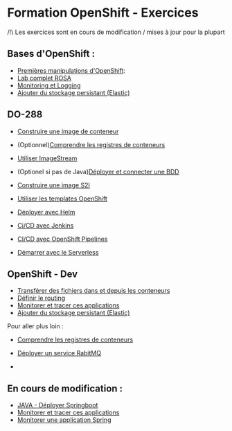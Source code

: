 # Formation OpenShift - Exercices

/!\ Les exercices sont en cours de modification / mises à jour pour la plupart 

## Bases d'OpenShift :

* [Premières manipulations d'OpenShift](https://github.com/vanessakovalsky/openshift-training/blob/master/exercice-1-openshift-premiers-pas.md): 
* [Lab complet ROSA](https://www.rosaworkshop.io/ostoy/3-lab_overview/)
* [Monitoring et Logging](https://ibm-cloud.github.io/openshift4-lab/#/part1-learn_openshift/ex-1-deploy)
* [Ajouter du stockage persistant (Elastic)](https://github.com/vanessakovalsky/openshift-training/blob/master/openshift-persistent-storage.md)




## DO-288 


* [Construire une image de conteneur](https://github.com/vanessakovalsky/openshift-training/blob/master/openshift-create-image-container.md)

* (Optionnel)[Comprendre les registres de conteneurs](https://github.com/vanessakovalsky/openshift-training/blob/master/openshift-registry.md)

* [Utiliser ImageStream](https://github.com/vanessakovalsky/openshift-training/blob/master/openshift-imagestream.md)


* (Optionel si pas de Java)[Déployer et connecter une BDD](https://learn.openshift.com/introduction/port-forwarding/)


* [Construire une image S2I](https://github.com/vanessakovalsky/openshift-training/blob/master/openshift-s2i-builder.md)

* [Utiliser les templates OpenShift](https://github.com/vanessakovalsky/openshift-training/blob/master/openshift-template.md)

* [Déployer avec Helm](https://github.com/vanessakovalsky/openshift-training/blob/master/openshift-helm.md)


* [Ci/CD avec Jenkins](https://github.com/vanessakovalsky/openshift-training/blob/master/openshift-jenkins.md)

* [ CI/CD avec OpenShift Pipelines](https://github.com/vanessakovalsky/openshift-training/blob/master/openshift-pipelines.md)

* [ Démarrer avec le Serverless](https://github.com/vanessakovalsky/openshift-training/blob/master/openshift-serveless.md)


## OpenShift - Dev
* [Transférer des fichiers dans et depuis les conteneurs](https://github.com/vanessakovalsky/openshift-training/blob/master/openshift-transfert-fichiers.md) 
* [Définir le routing](https://github.com/vanessakovalsky/openshift-training/blob/master/openshift-routing-istio.md) 
* [Monitorer et tracer ces applications](https://github.com/vanessakovalsky/openshift-training/blob/master/openshift-monitoring.md)
* [Ajouter du stockage persistant (Elastic)](https://github.com/vanessakovalsky/openshift-training/blob/master/openshift-persistent-storage.md) 



Pour aller plus loin :
* [Comprendre les registres de conteneurs](https://github.com/vanessakovalsky/openshift-training/blob/master/openshift-registry.md)

* [Déployer un service RabitMQ](https://github.com/vanessakovalsky/openshift-training/blob/master/openshift-add-service.md)
* 

## En cours de modification :

* [JAVA - Déployer Springboot](https://github.com/vanessakovalsky/openshift-training/blob/master/openshift-springboot.md)
* [Monitorer et tracer ces applications](https://github.com/vanessakovalsky/openshift-training/blob/master/openshift-monitoring.md)
* [Monitorer une application Spring](https://github.com/vanessakovalsky/openshift-training/blob/master/openshift-monitoring-springboot.md)
